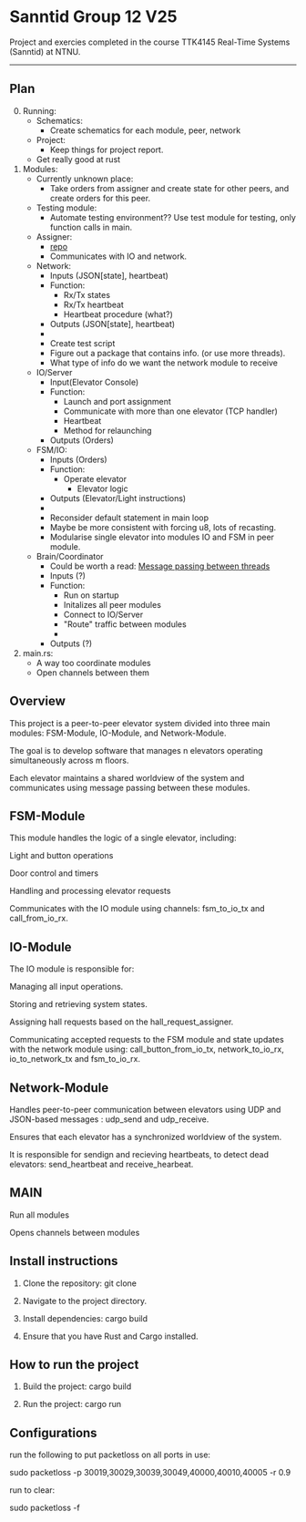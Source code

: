 # Sanntid Group 12 V25

Project and exercies completed in the course TTK4145 Real-Time Systems (Sanntid) at NTNU.

---

## Plan
0. Running:
    - Schematics:
        - Create schematics for each module, peer, network
    - Project:
        - Keep things for project report.
    - Get really good at rust
1. Modules:
    - Currently unknown place:
        - Take orders from assigner and create state for other peers, and create orders for this peer.
    - Testing module:
        - Automate testing environment?? Use test module for testing, only function calls in main.
    - Assigner: 
        - [repo](https://github.com/TTK4145/Project-resources)
        - Communicates with IO and network.
    - Network:
        - Inputs (JSON[state], heartbeat)
        - Function:
          -  Rx/Tx states
          -  Rx/Tx heartbeat
          -  Heartbeat procedure (what?)
        - Outputs (JSON[state], heartbeat)
        -  
        - Create test script
        - Figure out a package that contains info. (or use more threads).
        - What type of info do we want the network module to receive
    - IO/Server
        - Input(Elevator Console)
        - Function:
            - Launch and port assignment
            - Communicate with more than one elevator (TCP handler)
            - Heartbeat
            - Method for relaunching
        - Outputs (Orders)
    - FSM/IO:
        - Inputs (Orders)
        - Function:
            - Operate elevator
              - Elevator logic
        - Outputs (Elevator/Light instructions)
        - 
        - Reconsider default statement in main loop
        - Maybe be more consistent with forcing u8, lots of recasting.
        - Modularise single elevator into modules IO and FSM in peer module.
    - Brain/Coordinator
      - Could be worth a read: [Message passing between threads](https://doc.rust-lang.org/stable/book/ch16-02-message-passing.html)
      - Inputs (?)
      - Function:
        - Run on startup
        - Initalizes all peer modules
        - Connect to IO/Server
        - "Route" traffic between modules
        - 
      - Outputs (?)
2. main.rs:
    - A way too coordinate modules
    - Open channels between them


## Overview

This project is a peer-to-peer elevator system divided into three main modules: FSM-Module, IO-Module, and Network-Module.

The goal is to develop software that manages n elevators operating simultaneously across m floors.

Each elevator maintains a shared worldview of the system and communicates using message passing between these modules.


## FSM-Module

This module handles the logic of a single elevator, including:

Light and button operations

Door control and timers

Handling and processing elevator requests

Communicates with the IO module using channels: fsm_to_io_tx and call_from_io_rx.


## IO-Module

The IO module is responsible for:

Managing all input operations.

Storing and retrieving system states.

Assigning hall requests based on the hall_request_assigner.

Communicating accepted requests to the FSM module and state updates with the network module using: call_button_from_io_tx, network_to_io_rx, io_to_network_tx and fsm_to_io_rx.



## Network-Module

Handles peer-to-peer communication between elevators using UDP and JSON-based messages : udp_send and udp_receive. 

Ensures that each elevator has a synchronized worldview of the system.

It is responsible for sendign and recieving heartbeats, to detect dead elevators: send_heartbeat and receive_hearbeat.

## MAIN

Run all modules

Opens channels between modules


## Install instructions 

1. Clone the repository:
    git clone <repository-url>

2. Navigate to the project directory.

3. Install dependencies:
    cargo build

4. Ensure that you have Rust and Cargo installed.


## How to run the project
1. Build the project:
    cargo build

2. Run the project:
    cargo run 

## Configurations



run the following to put packetloss on all ports in use:

sudo packetloss -p 30019,30029,30039,30049,40000,40010,40005 -r 0.9

run to clear:

sudo packetloss -f